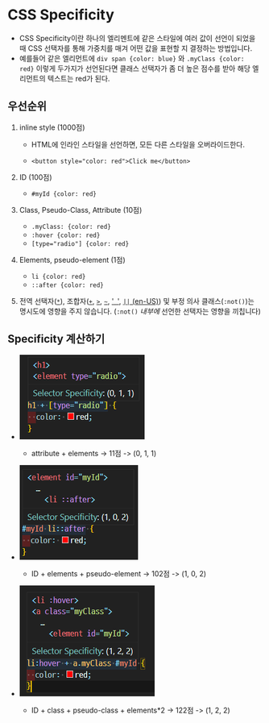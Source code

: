 #	CSS Specificity

- CSS Specificity이란 하나의 엘리멘트에 같은 스타일에 여러 값이 선언이 되었을 때 CSS 선택자를 통해 가중치를 매겨 어떤 값을 표현할 지 결정하는 방법입니다.
- 예를들어 같은 엘리먼트에 `div span {color: blue}` 와 `.myClass {color: red}` 이렇게 두가지가 선언된다면 클래스 선택자가 좀 더 높은 점수를 받아 해당 엘리먼트의 텍스트는 red가 된다.



## 우선순위

1. inline style (1000점)

   - HTML에 인라인 스타일을 선언하면, 모든 다른 스타일을 오버라이드한다.

   - `<button style="color: red">Click me</button>`

2. ID (100점)

   - `#myId {color: red}`

3. Class, Pseudo-Class, Attribute (10점)

   - `.myClass: {color: red}`
   - `:hover {color: red}`
   - `[type="radio"] {color: red}`

4. Elements, pseudo-element (1점)

   - `li {color: red}`
   - `::after {color: red}`

5. 전역 선택자([`*`](https://developer.mozilla.org/ko/docs/Web/CSS/Universal_selectors)), 조합자([`+`](https://developer.mozilla.org/ko/docs/Web/CSS/Adjacent_sibling_combinator), [`>`](https://developer.mozilla.org/ko/docs/Web/CSS/Child_combinator), [`~`](https://developer.mozilla.org/ko/docs/Web/CSS/General_sibling_combinator), ['` `'](https://developer.mozilla.org/en-US/docs/Web/CSS/Descendant_combinator), [`||` (en-US)](https://developer.mozilla.org/en-US/docs/Web/CSS/Column_combinator)) 및 부정 의사 클래스(`:not()`)는 명시도에 영향을 주지 않습니다. (`:not()` *내부에* 선언한 선택자는 영향을 끼칩니다)



## Specificity 계산하기

- ![image-20210802132222849](img/image-20210802132222849.png)
  - attribute + elements -> 11점  -> (0, 1, 1)



- ![image-20210802132432671](img/image-20210802132432671.png)
  - ID + elements + pseudo-element -> 102점 -> (1, 0, 2)



- ![image-20210802132802554](img/image-20210802132802554.png)
  - ID + class + pseudo-class + elements*2 -> 122점 -> (1, 2, 2)






